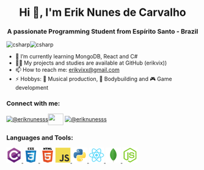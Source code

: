 <h1 align="center">Hi 👋, I'm Erik Nunes de Carvalho</h1>
<h3 align="center">A passionate Programming Student from Espírito Santo - Brazil</h3>

<img src="https://github-readme-stats.vercel.app/api?username=erikvix&show_icons=true&theme=radical" alt="csharp" width="49%" height="195px"/><img src="https://github-readme-stats.vercel.app/api/top-langs/?username=erikvix&layout=compact&theme=radical" alt="csharp" width="50%" height="195px"/>

- 🌱 I’m currently learning MongoDB, React and C#
- 👨‍💻 My projects and studies are available at GitHub (erikvix))
- 📫 How to reach me: erikvixx@gmail.com
- ⚡ Hobbys: 🎹 Musical production, 💪 Bodybuilding and 🎮 Game development


<h3 align="left">Connect with me:</h3>
<p align="left">
<a href=https://instagram.com/eriknunesss target="blank"><img align="center" src="https://raw.githubusercontent.com/rahuldkjain/github-profile-readme-generator/master/src/images/icons/Social/instagram.svg" alt="@eriknunesss" height="30" width="40" /></a><a href=https://www.behance.net/eriknunes2 target="blank"><img align="center" src="https://cdn.jsdelivr.net/gh/devicons/devicon/icons/behance/behance-original.svg" height="30" width="40" /></a>
<a href=https://www.linkedin.com/in/erik-nunes-b77168181/ target="blank"><img align="center" src="https://cdn.jsdelivr.net/gh/devicons/devicon/icons/linkedin/linkedin-original.svg" alt="@eriknunesss" height="30" width="40" /></a>
</p>

          


<h3 align="left">Languages and Tools:</h3>
<p align="left"> <a href="https://www.w3schools.com/cs/" target="_blank" rel="noreferrer"> <img src="https://raw.githubusercontent.com/devicons/devicon/master/icons/csharp/csharp-original.svg" alt="csharp" width="40" height="40"/> </a> <a href="https://www.w3schools.com/css/" target="_blank" rel="noreferrer"> <img src="https://raw.githubusercontent.com/devicons/devicon/master/icons/css3/css3-original-wordmark.svg" alt="css3" width="40" height="40"/> </a><a href="https://www.w3.org/html/" target="_blank" rel="noreferrer"> <img src="https://raw.githubusercontent.com/devicons/devicon/master/icons/html5/html5-original-wordmark.svg" alt="html5" width="40" height="40"/><img src="https://raw.githubusercontent.com/devicons/devicon/master/icons/javascript/javascript-original.svg" alt="javascript" width="40" height="40"/> </a></a> <a href="https://www.python.org" target="_blank" rel="noreferrer"> <img src="https://raw.githubusercontent.com/devicons/devicon/master/icons/python/python-original.svg" alt="python" width="40" height="40"/> </a> <a href="https://react.dev/" target="_blank" rel="noreferrer"> <img src="https://raw.githubusercontent.com/devicons/devicon/1119b9f84c0290e0f0b38982099a2bd027a48bf1/icons/react/react-original.svg" alt="react" width="40" height="40"/> </a> <a href="https://www.mongodb.com/pt-br" target="_blank" rel="noreferrer"> <img src="https://raw.githubusercontent.com/devicons/devicon/1119b9f84c0290e0f0b38982099a2bd027a48bf1/icons/mongodb/mongodb-original.svg" alt="mongodb" width="40" height="40"/> </a> <a href="https://nodejs.org/en" target="_blank" rel="noreferrer"> <img src="https://raw.githubusercontent.com/devicons/devicon/1119b9f84c0290e0f0b38982099a2bd027a48bf1/icons/nodejs/nodejs-original.svg" alt="nodejs" width="40" height="40"/> </a>  </p>
